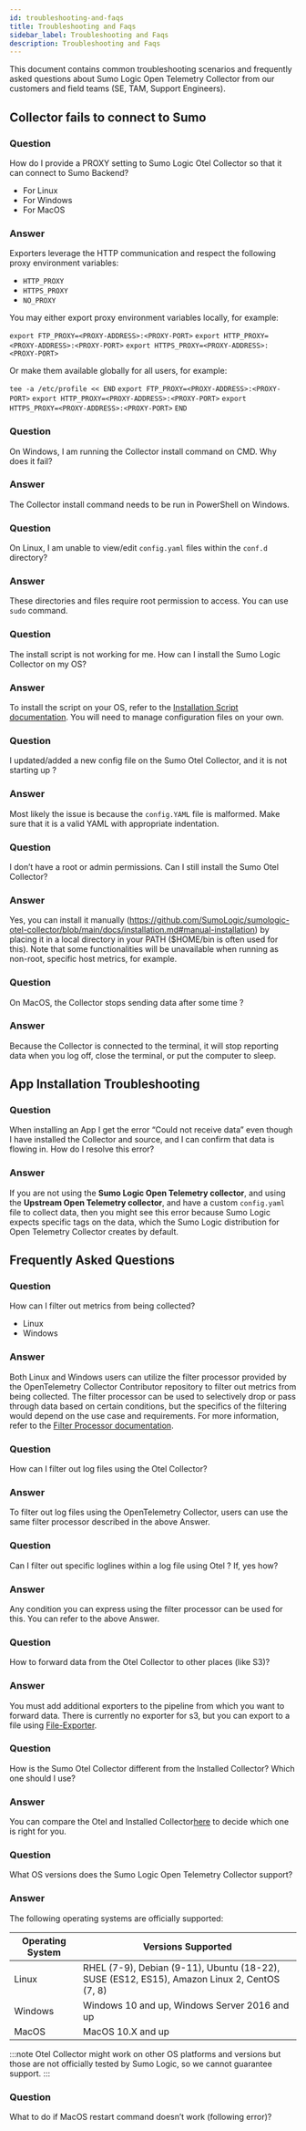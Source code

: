 ```yaml
---
id: troubleshooting-and-faqs
title: Troubleshooting and Faqs
sidebar_label: Troubleshooting and Faqs
description: Troubleshooting and Faqs
---
```


This document contains common troubleshooting scenarios and frequently asked questions about Sumo Logic Open Telemetry Collector from our customers and field teams (SE, TAM, Support Engineers).

## Collector fails to connect to Sumo

### Question

How do I provide a PROXY setting to Sumo Logic Otel Collector so that it can connect to Sumo Backend?

* For Linux
* For Windows
* For MacOS

### Answer

Exporters leverage the HTTP communication and respect the following proxy environment variables:

* `HTTP_PROXY`
* `HTTPS_PROXY`
* `NO_PROXY`

You may either export proxy environment variables locally, for example:

`export FTP_PROXY=<PROXY-ADDRESS>:<PROXY-PORT>`
`export HTTP_PROXY=<PROXY-ADDRESS>:<PROXY-PORT>`
`export HTTPS_PROXY=<PROXY-ADDRESS>:<PROXY-PORT>`

Or make them available globally for all users, for example:

`tee -a /etc/profile << END`
`export FTP_PROXY=<PROXY-ADDRESS>:<PROXY-PORT>`
`export HTTP_PROXY=<PROXY-ADDRESS>:<PROXY-PORT>`
`export HTTPS_PROXY=<PROXY-ADDRESS>:<PROXY-PORT>`
`END`

### Question

On Windows, I am running the Collector install command on CMD. Why does it fail?

### Answer

The Collector install command needs to be run in PowerShell on Windows.

### Question

On Linux, I am unable to view/edit `config.yaml` files within the `conf.d` directory?

### Answer

These directories and files require root permission to access. You can use `sudo` command.

### Question

The install script is not working for me. How can I install the Sumo Logic Collector on my OS?

### Answer

To install the script on your OS, refer to the [Installation Script documentation](https://github.com/SumoLogic/sumologic-otel-collector/blob/main/docs/installation.md#manual-installation). You will need to manage configuration files on your own.

### Question

I updated/added a new config file on the Sumo Otel Collector, and it is not starting up ?

### Answer

Most likely the issue is because the `config.YAML` file is malformed. Make sure that it is a valid YAML with appropriate indentation.

### Question

I don’t have a root or admin permissions. Can I still install the Sumo Otel Collector?

### Answer

Yes, you can install it manually (https://github.com/SumoLogic/sumologic-otel-collector/blob/main/docs/installation.md#manual-installation) by placing it in a local directory in your PATH ($HOME/bin is often used for this). Note that some functionalities will be unavailable when running as non-root, specific host metrics, for example.

### Question

On MacOS, the Collector stops sending data after some time ?

### Answer

Because the Collector is connected to the terminal, it will stop reporting data when you log off, close the terminal, or put the computer to sleep.

## App Installation Troubleshooting

### Question

When installing an App I get the error “Could not receive data” even though I have installed the Collector and source, and I can confirm that data is flowing in. How do I resolve this error?

### Answer

If you are not using the **Sumo Logic Open Telemetry collector**, and using the **Upstream Open Telemetry collector**, and have a custom `config.yaml` file to collect data, then you might see this error because Sumo Logic expects specific tags on the data, which the Sumo Logic distribution for Open Telemetry Collector creates by default.


## Frequently Asked Questions

### Question

How can I filter out metrics from being collected?
* Linux
* Windows  

### Answer

Both Linux and Windows users can utilize the filter processor provided by the OpenTelemetry Collector Contributor repository to filter out metrics from being collected. The filter processor can be used to selectively drop or pass through data based on certain conditions, but the specifics of the filtering would depend on the use case and requirements. For more information, refer to the [Filter Processor documentation](https://github.com/open-telemetry/opentelemetry-collector-contrib/blob/main/processor/filterprocessor/README.md.).

### Question

How can I filter out log files using the Otel Collector?

### Answer

To filter out log files using the OpenTelemetry Collector, users can use the same filter processor described in the above Answer.

### Question

Can I filter out specific loglines within a log file using Otel ? If, yes how?

### Answer

Any condition you can express using the filter processor can be used for this. You can refer to the above Answer.

### Question

How to forward data from the Otel Collector to other places (like S3)?

### Answer

You must add additional exporters to the pipeline from which you want to forward data. There is currently no exporter for s3, but you can export to a file using [File-Exporter](https://github.com/open-telemetry/opentelemetry-collector-contrib/tree/main/exporter/fileexporter).

### Question

How is the Sumo Otel Collector different from the Installed Collector? Which one should I use?

### Answer

You can compare the Otel and Installed Collector[here](https://github.com/SumoLogic/sumologic-otel-collector/blob/main/docs/comparison.md) to decide which one is right for you.

### Question

What OS versions does the Sumo Logic Open Telemetry Collector support?

### Answer

The following operating systems are officially supported:

| Operating System | Versions Supported |
| ---------------- | ------------------ |
| Linux            | RHEL (7-9), Debian (9-11), Ubuntu (18-22), SUSE (ES12, ES15), Amazon Linux 2, CentOS (7, 8) |
| Windows          | Windows 10 and up, Windows Server 2016 and up |
| MacOS            | MacOS 10.X and up |

:::note
Otel Collector might work on other OS platforms and versions but those are not officially tested by Sumo Logic, so we cannot guarantee support.
:::

### Question

What to do if MacOS restart command doesn’t work (following error)? 
